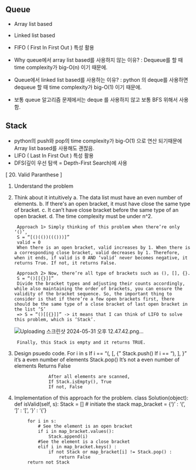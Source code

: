 ## Queue 
- Array list based
- Linked list based
- FIFO ( First In First Out ) 특성 활용

- Why queue에서 array list based를 사용하지 않는 이유? 
    : Dequeue를 할 때 time complexity가 big-O(n) 이기 때문에.
- Queue에서 linked list based를 사용하는 이유?
    : python 의 deque를 사용하면 dequeue 할 때 time complexity가 big-O(1) 이기 때문에.
- 보통 queue 알고리즘 문제에서는 deque 를 사용하지 않고 보통 BFS 위해서 사용함.

## Stack 
- python의 push와 pop의 time complexity가 big-O(1) 으로 연산 되기때문에 Array list based를 사용해도 괜찮음.
- LIFO ( Last In First Out ) 특성 활용
- DFS(깊이 우선 탐색 = Depth-First Search)에 사용

[ 20. Valid Paranthese ]
1) Understand the problem
2) Think about it intuitively
    a. The data list must have an even number of elements.
    b. If there's an open bracket, it must have close the same type of bracket.
    c. It can’t have close bracket before the same type of an open bracket.
    d. The time complexity must be under n^2.

        Approach 1> Simply thinking of this problem when there’re only ‘()’, 
        S = “[()(())((()))]”
        valid = 0
        When there is an open bracket, valid increases by 1. When there is a corresponding close bracket, valid decreases by 1. Therefore, when it ends, if valid is 0 AND ‘valid’ never becomes negative, it returns True. If not, it returns False.

        Approach 2> Now, there’re all type of brackets such as (), [], {}.
        S = “()[[{}]]”
        Divide the bracket types and adjusting their counts accordingly, while also maintaining the order of brackets, you can ensure the validity of the bracket sequence. So, the important thing to consider is that if there’re a few open brackets first, there should be the same type of a close bracket of last open bracket in the list ‘S’
        => S = “()[[{}]]” -> it means that I can think of LIFO to solve this problem, which is ‘Stack’.
        
    ![Uploading 스크린샷 2024-05-31 오후 12.47.42.png…]()


        Finally, this Stack is empty and it returns TRUE.

3) Design psuedo code.
    For i in s
        If i == “(, [, {”
        Stack.push()
        If i == “), ], }”
        it’s a even number of elements
            Stack.pop()
    It’s not a even number of elements
    Returns False

                    After all elements are scanned,
                    If Stack.isEmpty(), True
                    If not, False

4) Implementation of this approach for the problem.
    class Solution(object):
        def isValid(self, s):
            Stack = [] # initiate the stack
            map_bracket = {‘)’ : ‘(’, ‘]’ : ‘[’, ‘}’ : ‘{’}

            for i in s:
                # See the element is an open bracket
                if i in map_bracket.values():
                    Stack.append(i)
                #See the element is a close bracket
                elif i in map_bracket.keys() :
                    if not Stack or map_bracket[i] != Stack.pop() :
                        return False
            return not Stack
